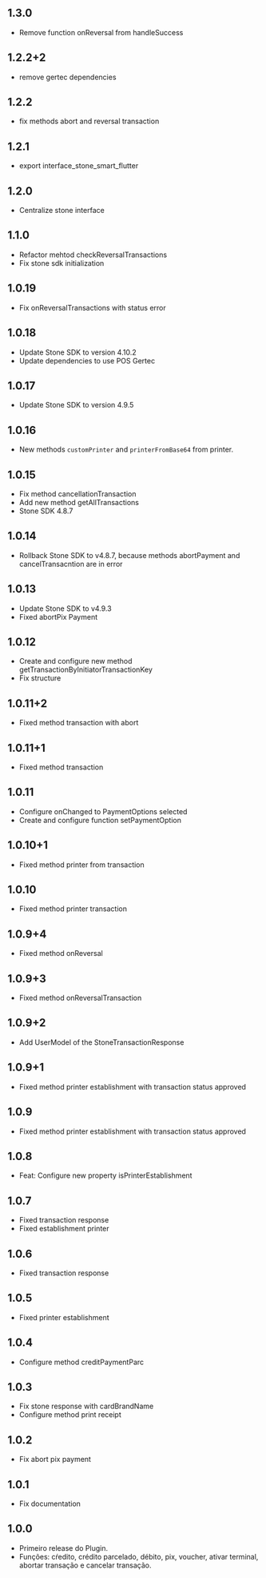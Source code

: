 ## 1.3.0

- Remove function onReversal from handleSuccess

## 1.2.2+2

- remove gertec dependencies

## 1.2.2

- fix methods abort and reversal transaction

## 1.2.1

- export interface_stone_smart_flutter

## 1.2.0

- Centralize stone interface

## 1.1.0

- Refactor mehtod checkReversalTransactions
- Fix stone sdk initialization

## 1.0.19

- Fix onReversalTransactions with status error

## 1.0.18

- Update Stone SDK to version 4.10.2
- Update dependencies to use POS Gertec

## 1.0.17

- Update Stone SDK to version 4.9.5

## 1.0.16

- New methods `customPrinter` and `printerFromBase64` from printer.

## 1.0.15

- Fix method cancellationTransaction
- Add new method getAllTransactions
- Stone SDK 4.8.7

## 1.0.14

- Rollback Stone SDK to v4.8.7, because methods abortPayment and cancelTransacntion are in error

## 1.0.13

- Update Stone SDK to v4.9.3
- Fixed abortPix Payment

## 1.0.12

- Create and configure new method getTransactionByInitiatorTransactionKey
- Fix structure

## 1.0.11+2

- Fixed method transaction with abort

## 1.0.11+1

- Fixed method transaction

## 1.0.11

- Configure onChanged to PaymentOptions selected
- Create and configure function setPaymentOption

## 1.0.10+1

- Fixed method printer from transaction

## 1.0.10

- Fixed method printer transaction

## 1.0.9+4

- Fixed method onReversal

## 1.0.9+3

- Fixed method onReversalTransaction

## 1.0.9+2

- Add UserModel of the StoneTransactionResponse

## 1.0.9+1

- Fixed method printer establishment with transaction status approved

## 1.0.9

- Fixed method printer establishment with transaction status approved

## 1.0.8

- Feat: Configure new property isPrinterEstablishment

## 1.0.7

- Fixed transaction response
- Fixed establishment printer

## 1.0.6

- Fixed transaction response

## 1.0.5

- Fixed printer establishment

## 1.0.4

- Configure method creditPaymentParc

## 1.0.3

- Fix stone response with cardBrandName
- Configure method print receipt

## 1.0.2

- Fix abort pix payment

## 1.0.1

- Fix documentation

## 1.0.0

- Primeiro release do Plugin.
- Funções: cŕedito, crédito parcelado, débito, pix, voucher, ativar terminal, abortar transação e cancelar transação.
